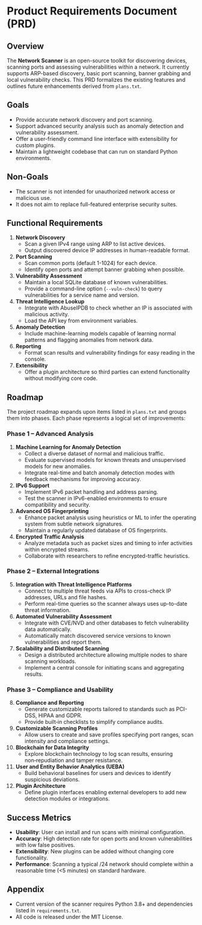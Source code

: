 # Product Requirements Document (PRD)

## Overview
The **Network Scanner** is an open-source toolkit for discovering devices, scanning ports and assessing vulnerabilities within a network. It currently supports ARP-based discovery, basic port scanning, banner grabbing and local vulnerability checks. This PRD formalizes the existing features and outlines future enhancements derived from `plans.txt`.

## Goals
- Provide accurate network discovery and port scanning.
- Support advanced security analysis such as anomaly detection and vulnerability assessment.
- Offer a user-friendly command line interface with extensibility for custom plugins.
- Maintain a lightweight codebase that can run on standard Python environments.

## Non-Goals
- The scanner is not intended for unauthorized network access or malicious use.
- It does not aim to replace full-featured enterprise security suites.

## Functional Requirements
1. **Network Discovery**
   - Scan a given IPv4 range using ARP to list active devices.
   - Output discovered device IP addresses in human-readable format.
2. **Port Scanning**
   - Scan common ports (default 1-1024) for each device.
   - Identify open ports and attempt banner grabbing when possible.
3. **Vulnerability Assessment**
   - Maintain a local SQLite database of known vulnerabilities.
   - Provide a command-line option (`--vuln-check`) to query vulnerabilities for a service name and version.
4. **Threat Intelligence Lookup**
   - Integrate with AbuseIPDB to check whether an IP is associated with malicious activity.
   - Load the API key from environment variables.
5. **Anomaly Detection**
   - Include machine-learning models capable of learning normal patterns and flagging anomalies from network data.
6. **Reporting**
   - Format scan results and vulnerability findings for easy reading in the console.
7. **Extensibility**
   - Offer a plugin architecture so third parties can extend functionality without modifying core code.

## Roadmap
The project roadmap expands upon items listed in `plans.txt` and groups them into phases. Each phase represents a logical set of improvements:

### Phase 1 – Advanced Analysis
1. **Machine Learning for Anomaly Detection**
   - Collect a diverse dataset of normal and malicious traffic.
   - Evaluate supervised models for known threats and unsupervised models for new anomalies.
   - Integrate real-time and batch anomaly detection modes with feedback mechanisms for improving accuracy.
2. **IPv6 Support**
   - Implement IPv6 packet handling and address parsing.
   - Test the scanner in IPv6-enabled environments to ensure compatibility and security.
3. **Advanced OS Fingerprinting**
   - Enhance packet analysis using heuristics or ML to infer the operating system from subtle network signatures.
   - Maintain a regularly updated database of OS fingerprints.
4. **Encrypted Traffic Analysis**
   - Analyze metadata such as packet sizes and timing to infer activities within encrypted streams.
   - Collaborate with researchers to refine encrypted-traffic heuristics.

### Phase 2 – External Integrations
5. **Integration with Threat Intelligence Platforms**
   - Connect to multiple threat feeds via APIs to cross-check IP addresses, URLs and file hashes.
   - Perform real-time queries so the scanner always uses up-to-date threat information.
6. **Automated Vulnerability Assessment**
   - Integrate with CVE/NVD and other databases to fetch vulnerability data automatically.
   - Automatically match discovered service versions to known vulnerabilities and report them.
7. **Scalability and Distributed Scanning**
   - Design a distributed architecture allowing multiple nodes to share scanning workloads.
   - Implement a central console for initiating scans and aggregating results.

### Phase 3 – Compliance and Usability
8. **Compliance and Reporting**
   - Generate customizable reports tailored to standards such as PCI-DSS, HIPAA and GDPR.
   - Provide built‑in checklists to simplify compliance audits.
9. **Customizable Scanning Profiles**
   - Allow users to create and save profiles specifying port ranges, scan intensity and compliance settings.
10. **Blockchain for Data Integrity**
    - Explore blockchain technology to log scan results, ensuring non‑repudiation and tamper resistance.
11. **User and Entity Behavior Analytics (UEBA)**
    - Build behavioral baselines for users and devices to identify suspicious deviations.
12. **Plugin Architecture**
    - Define plugin interfaces enabling external developers to add new detection modules or integrations.

## Success Metrics
- **Usability**: User can install and run scans with minimal configuration.
- **Accuracy**: High detection rate for open ports and known vulnerabilities with low false positives.
- **Extensibility**: New plugins can be added without changing core functionality.
- **Performance**: Scanning a typical /24 network should complete within a reasonable time (<5 minutes) on standard hardware.

## Appendix
- Current version of the scanner requires Python 3.8+ and dependencies listed in `requirements.txt`.
- All code is released under the MIT License.
